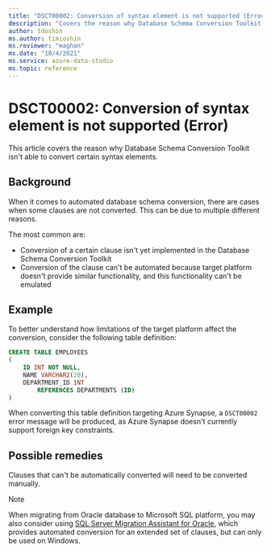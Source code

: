 ```yaml
---
title: "DSCT00002: Conversion of syntax element is not supported (Error)"
description: "Covers the reason why Database Schema Conversion Toolkit isn't able to convert certain syntax elements."
author: tdoshin
ms.author: timioshin
ms.reviewer: "maghan"
ms.date: "10/4/2021"
ms.service: azure-data-studio
ms.topic: reference
---
```


# DSCT00002: Conversion of syntax element is not supported (Error)

This article covers the reason why Database Schema Conversion Toolkit isn't able to convert certain syntax elements.

## Background

When it comes to automated database schema conversion, there are cases when some clauses are not converted. This can be due to multiple different reasons.

The most common are:

- Conversion of a certain clause isn't yet implemented in the Database Schema Conversion Toolkit
- Conversion of the clause can't be automated because target platform doesn't provide similar functionality, and this functionality can't be emulated

## Example

To better understand how limitations of the target platform affect the conversion, consider the following table definition:

```sql
CREATE TABLE EMPLOYEES
(
    ID INT NOT NULL,
    NAME VARCHAR2(20),
    DEPARTMENT_ID INT
        REFERENCES DEPARTMENTS (ID)
)
```

When converting this table definition targeting Azure Synapse, a `DSCT00002` error message will be produced, as Azure Synapse doesn't currently support foreign key constraints.

## Possible remedies

Clauses that can't be automatically converted will need to be converted manually.

> [!NOTE]
> When migrating from Oracle database to Microsoft SQL platform, you may also consider using [SQL Server Migration Assistant for Oracle](../../../../ssma/oracle/sql-server-migration-assistant-for-oracle-oracletosql.md), which provides automated conversion for an extended set of clauses, but can only be used on Windows.
